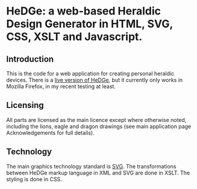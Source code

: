 # HeDGe: a web-based Heraldic Design Generator in HTML, SVG, CSS, XSLT and Javascript.

## Introduction
This is the code for a web application for creating personal heraldic devices. There is a 
[live version of HeDGe](http://www.heraldicdevice.org.uk/),
but it currently only works in Mozilla Firefox, in my recent testing at least.

## Licensing
All parts are licensed as the main licence except where otherwise noted, including the lions, eagle and dragon drawings
(see main application page Acknowledgements for full details).

## Technology
The main graphics technology standard is [SVG](https://en.wikipedia.org/wiki/Scalable_Vector_Graphics).
The  transformations between HeDGe markup language in XML and SVG are done in XSLT. The styling is done in CSS.
